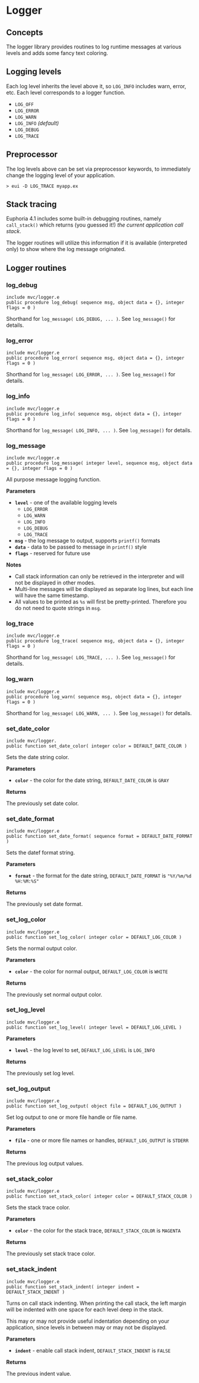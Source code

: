 # Logger

## Concepts

The logger library provides routines to log runtime messages at various levels and adds some fancy text coloring.

## Logging levels

Each log level inherits the level above it, so `LOG_INFO` includes warn, error, etc. Each level corresponds to a logger function.

- `LOG_OFF`
- `LOG_ERROR`
- `LOG_WARN`
- `LOG_INFO` *(default)*
- `LOG_DEBUG`
- `LOG_TRACE`

## Preprocessor

The log levels above can be set via preprocessor keywords, to immediately change the logging level of your application.

    > eui -D LOG_TRACE myapp.ex

## Stack tracing

Euphoria 4.1 includes some built-in debugging routines, namely `call_stack()` which returns (you guessed it!) *the current application call stack*.

The logger routines will utilize this information if it is available (interpreted only) to show where the log message originated.

## Logger routines

### log_debug

`include mvc/logger.e`  
`public procedure log_debug( sequence msg, object data = {}, integer flags = 0 )`

Shorthand for `log_message( LOG_DEBUG, ... )`. See `log_message()` for details.

### log_error

`include mvc/logger.e`  
`public procedure log_error( sequence msg, object data = {}, integer flags = 0 )`

Shorthand for `log_message( LOG_ERROR, ... )`. See `log_message()` for details.

### log_info

`include mvc/logger.e`  
`public procedure log_info( sequence msg, object data = {}, integer flags = 0 )`

Shorthand for `log_message( LOG_INFO, ... )`. See `log_message()` for details.

### log_message

`include mvc/logger.e`  
`public procedure log_message( integer level, sequence msg, object data = {}, integer flags = 0 )`

All purpose message logging function.

**Parameters**

- **`level`** - one of the available logging levels
  - `LOG_ERROR`
  - `LOG_WARN`
  - `LOG_INFO`
  - `LOG_DEBUG`
  - `LOG_TRACE`
- **`msg`** - the log message to output, supports `printf()` formats
- **`data`** - data to be passed to message in `printf()` style
- **`flags`** - reserved for future use

**Notes**

- Call stack information can only be retrieved in the interpreter and will not be displayed in other modes.
- Multi-line messages will be displayed as separate log lines, but each line will have the same timestamp.
- All values to be printed as `%s` will first be pretty-printed. Therefore you do not need to quote strings in `msg`.

### log_trace

`include mvc/logger.e`  
`public procedure log_trace( sequence msg, object data = {}, integer flags = 0 )`

Shorthand for `log_message( LOG_TRACE, ... )`. See `log_message()` for details.

### log_warn

`include mvc/logger.e`  
`public procedure log_warn( sequence msg, object data = {}, integer flags = 0 )`

Shorthand for `log_message( LOG_WARN, ... )`.  See `log_message()` for details.

### set_date_color

`include mvc/logger.`  
`public function set_date_color( integer color = DEFAULT_DATE_COLOR )`

Sets the date string color.

**Parameters**

- **`color`** - the color for the date string, `DEFAULT_DATE_COLOR` is `GRAY`

**Returns**

The previously set date color.

### set_date_format

`include mvc/logger.e`  
`public function set_date_format( sequence format = DEFAULT_DATE_FORMAT )`

Sets the datef format string.

**Parameters**

- **`format`** - the format for the date string, `DEFAULT_DATE_FORMAT` is `"%Y/%m/%d %H:%M:%S"`

**Returns**

The previously set date format.

### set_log_color

`include mvc/logger.e`  
`public function set_log_color( integer color = DEFAULT_LOG_COLOR )`

Sets the normal output color.

**Parameters**

- **`color`** - the color for normal output, `DEFAULT_LOG_COLOR` is `WHITE`

**Returns**

The previously set normal output color.

### set_log_level

`include mvc/logger.e`  
`public function set_log_level( integer level = DEFAULT_LOG_LEVEL )`

**Parameters**

- **`level`** - the log level to set, `DEFAULT_LOG_LEVEL` is `LOG_INFO`

**Returns**

The previously set log level.

### set_log_output

`include mvc/logger.e`  
`public function set_log_output( object file = DEFAULT_LOG_OUTPUT )`

Set log output to one or more file handle or file name.

**Parameters**

- **`file`** - one or more file names or handles, `DEFAULT_LOG_OUTPUT` is `STDERR`

**Returns**

The previous log output values.

### set_stack_color

`include mvc/logger.e`  
`public function set_stack_color( integer color = DEFAULT_STACK_COLOR )`

Sets the stack trace color.

**Parameters**

- **`color`** - the color for the stack trace, `DEFAULT_STACK_COLOR` is `MAGENTA`

**Returns**

The previously set stack trace color.

### set_stack_indent

`include mvc/logger.e`  
`public function set_stack_indent( integer indent = DEFAULT_STACK_INDENT )`

Turns on call stack indenting. When printing the call stack, the left margin will be indented with one space for each level deep in the stack.

This may or may not provide useful indentation depending on your application, since levels in between may or may not be displayed.

**Parameters**

- **`indent`** - enable call stack indent, `DEFAULT_STACK_INDENT` is `FALSE`

**Returns**

The previous indent value.

